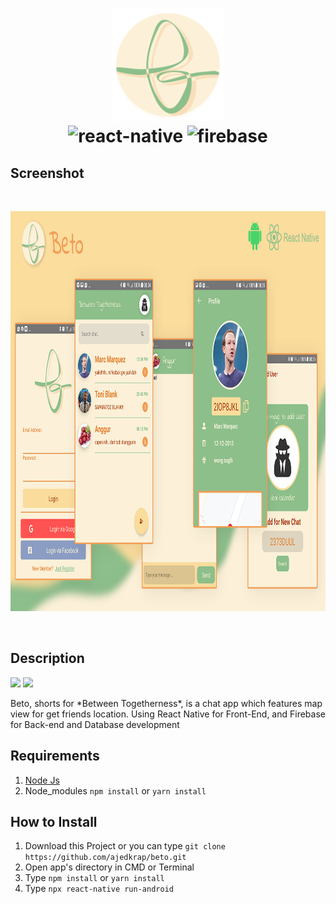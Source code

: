 <h1 align="center" > 
<img height="180" src="https://raw.githubusercontent.com/ajedkrap/beto/master/logo.png" alt="logo" />
  <div/>
  <div>
<img height="60" src="https://www.asapdevelopers.com/wp-content/uploads/2017/11/react-native-banner-1024x300-e1510060053599-1.png" alt="react-native" />
    <img height="60" src="https://www.gstatic.com/devrel-devsite/prod/va2f579f943e40687d02fe75a771878e054c901286ea550f8e49c5efb402dac68/firebase/images/touchicon-180.png" alt="firebase" />
  </div>
</h1>

## Screenshot
<br/>
<p align="center">
   <img height="640" src="https://raw.githubusercontent.com/ajedkrap/beto/master/banner.png" alt="banner"/>
</p>  
<br/>


## Description
[![](https://img.shields.io/badge/React--Native-v0.61.5-blue)](https://github.com/facebook/react-native)
[![](https://img.shields.io/badge/RN--Firebase-v8.2.0-orange)](https://rnfirebase.io/)

<div />
Beto, shorts for *Between Togetherness*, is a chat app which features map view for get friends location. Using React Native for Front-End, and Firebase for Back-end and Database development
<p align='justify'></p>

## Requirements

1. <a href="https://nodejs.org/en/download/">Node Js</a>
2. Node_modules `npm install` or `yarn install`

## How to Install

1. Download this Project or you can type `git clone https://github.com/ajedkrap/beto.git`
2. Open app's directory in CMD or Terminal
3. Type `npm install` or `yarn install`
4. Type `npx react-native run-android`
